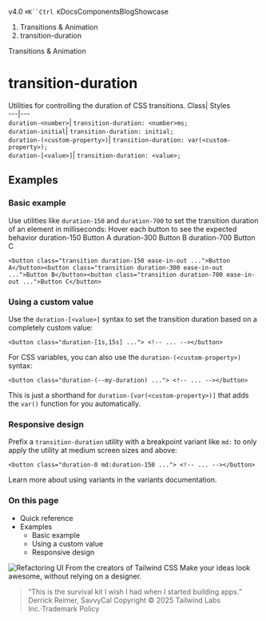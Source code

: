 v4.0
`⌘K``Ctrl K`DocsComponentsBlogShowcase
  1. Transitions & Animation
  2. transition-duration


Transitions & Animation
# transition-duration
Utilities for controlling the duration of CSS transitions.
Class| Styles  
---|---  
`duration-<number>`| `transition-duration: <number>ms;`  
`duration-initial`| `transition-duration: initial;`  
`duration-(<custom-property>)`| `transition-duration: var(<custom-property>);`  
`duration-[<value>]`| `transition-duration: <value>;`  
## Examples
### Basic example
Use utilities like `duration-150` and `duration-700` to set the transition duration of an element in milliseconds:
Hover each button to see the expected behavior
duration-150
Button A
duration-300
Button B
duration-700
Button C
```
<button class="transition duration-150 ease-in-out ...">Button A</button><button class="transition duration-300 ease-in-out ...">Button B</button><button class="transition duration-700 ease-in-out ...">Button C</button>
```

### Using a custom value
Use the `duration-[<value>]` syntax to set the transition duration based on a completely custom value:
```
<button class="duration-[1s,15s] ..."> <!-- ... --></button>
```

For CSS variables, you can also use the `duration-(<custom-property>)` syntax:
```
<button class="duration-(--my-duration) ..."> <!-- ... --></button>
```

This is just a shorthand for `duration-[var(<custom-property>)]` that adds the `var()` function for you automatically.
### Responsive design
Prefix a `transition-duration` utility with a breakpoint variant like `md:` to only apply the utility at medium screen sizes and above:
```
<button class="duration-0 md:duration-150 ..."> <!-- ... --></button>
```

Learn more about using variants in the variants documentation.
### On this page
  * Quick reference
  * Examples
    * Basic example
    * Using a custom value
    * Responsive design


![Refactoring UI](https://tailwindcss.com/_next/image?url=%2F_next%2Fstatic%2Fmedia%2Fbook-promo.27d91093.png&w=256&q=75)
From the creators of Tailwind CSS
Make your ideas look awesome, without relying on a designer.
> “This is the survival kit I wish I had when I started building apps.”
> Derrick Reimer, SavvyCal
Copyright © 2025 Tailwind Labs Inc.·Trademark Policy
